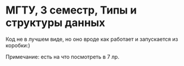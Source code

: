# МГТУ, 3 семестр, Типы и структуры данных

Код не в лучшем виде, но оно вроде как работает и запускается из коробки:)

Примечание: есть на что посмотреть в 7 лр.
